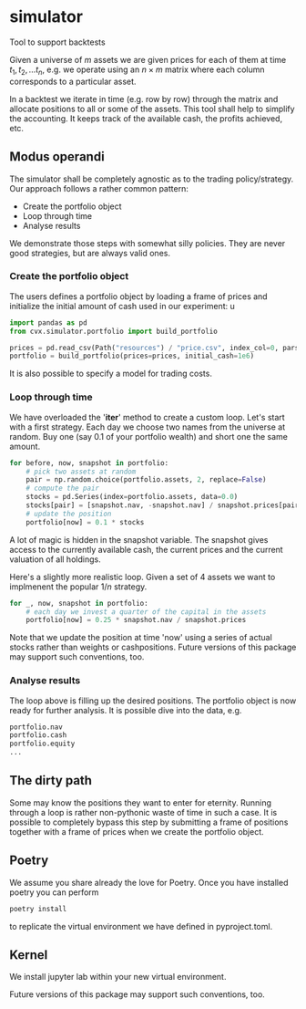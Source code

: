 # simulator
Tool to support backtests


Given a universe of $m$ assets we are given prices for each of them at time $t_1, t_2, \ldots t_n$, 
e.g. we operate using an $n \times m$ matrix where each column corresponds to a particular asset.

In a backtest we iterate in time (e.g. row by row) through the matrix and allocate positions to all or some of the assets.
This tool shall help to simplify the accounting. It keeps track of the available cash, the profits achieved, etc.

## Modus operandi

The simulator shall be completely agnostic as to the trading policy/strategy.
Our approach follows a rather common pattern:

* Create the portfolio object
* Loop through time
* Analyse results

We demonstrate those steps with somewhat silly policies. They are never good strategies, but are always valid ones.

### Create the portfolio object

The users defines a portfolio object by loading a frame of prices and initialize the initial amount of cash used in our experiment:
u
```python
import pandas as pd
from cvx.simulator.portfolio import build_portfolio

prices = pd.read_csv(Path("resources") / "price.csv", index_col=0, parse_dates=True, header=0).ffill(
portfolio = build_portfolio(prices=prices, initial_cash=1e6)
```

It is also possible to specify a model for trading costs.

### Loop through time

We have overloaded the '__iter__' method to create a custom loop. 
Let's start with a first strategy. Each day we choose two names from the universe at random.
Buy one (say 0.1 of your portfolio wealth) and short one the same amount.

```python
for before, now, snapshot in portfolio:
    # pick two assets at random
    pair = np.random.choice(portfolio.assets, 2, replace=False)
    # compute the pair
    stocks = pd.Series(index=portfolio.assets, data=0.0)
    stocks[pair] = [snapshot.nav, -snapshot.nav] / snapshot.prices[pair].values
    # update the position 
    portfolio[now] = 0.1 * stocks
```

A lot of magic is hidden in the snapshot variable. 
The snapshot gives access to the currently available cash, the current prices and the current valuation of all holdings.

Here's a slightly more realistic loop. Given a set of $4$ assets we want to implmenent the popular $1/n$ strategy.

```python
for _, now, snapshot in portfolio:
    # each day we invest a quarter of the capital in the assets
    portfolio[now] = 0.25 * snapshot.nav / snapshot.prices
```

Note that we update the position at time 'now' using a series of actual stocks rather than weights or cashpositions.
Future versions of this package may support such conventions, too.

### Analyse results

The loop above is filling up the desired positions. The portfolio object is now ready for further analysis.
It is possible dive into the data, e.g.

```python
portfolio.nav
portfolio.cash
portfolio.equity
...
``` 

## The dirty path

Some may know the positions they want to enter for eternity. Running through a loop is rather non-pythonic waste of time in such a case.
It is possible to completely bypass this step by submitting a frame of positions together with a frame of prices when we create the portfolio object.

## Poetry

We assume you share already the love for Poetry. Once you have installed poetry you can perform

```bash
poetry install
```

to replicate the virtual environment we have defined in pyproject.toml.  

## Kernel

We install jupyter lab within your new virtual environment. 

Future versions of this package may support such conventions, too.


